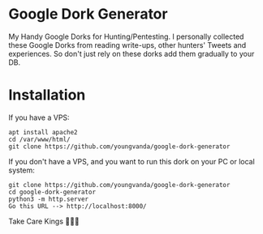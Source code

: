 # Google Dork Generator
My Handy Google Dorks for Hunting/Pentesting. I personally collected these Google Dorks from reading write-ups, other hunters' Tweets and experiences. So don't just rely on these dorks add them gradually to your DB.  

# Installation
If you have a VPS:
```
apt install apache2
cd /var/www/html/
git clone https://github.com/youngvanda/google-dork-generator
```

If you don't have a VPS, and you want to run this dork on your PC or local system:
```
git clone https://github.com/youngvanda/google-dork-generator
cd google-dork-generator
python3 -m http.server
Go this URL --> http://localhost:8000/
```



Take Care Kings 👑👑👑
